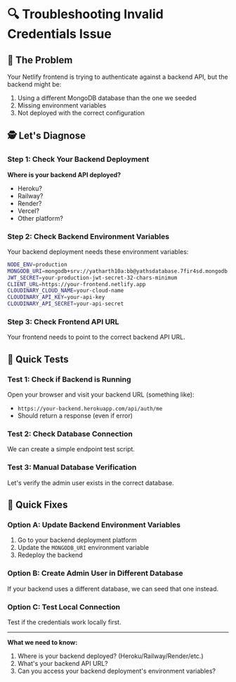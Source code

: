 # 🔍 Troubleshooting Invalid Credentials Issue

## 🎯 The Problem
Your Netlify frontend is trying to authenticate against a backend API, but the backend might be:
1. Using a different MongoDB database than the one we seeded
2. Missing environment variables
3. Not deployed with the correct configuration

## 🕵️ Let's Diagnose

### Step 1: Check Your Backend Deployment
**Where is your backend API deployed?**
- Heroku?
- Railway?
- Render?
- Vercel?
- Other platform?

### Step 2: Check Backend Environment Variables
Your backend deployment needs these environment variables:

```bash
NODE_ENV=production
MONGODB_URI=mongodb+srv://yatharth10a:bb@yathsdatabase.7fir4sd.mongodb.net/student-library?retryWrites=true&w=majority&appName=YATHSDATABASE
JWT_SECRET=your-production-jwt-secret-32-chars-minimum
CLIENT_URL=https://your-frontend.netlify.app
CLOUDINARY_CLOUD_NAME=your-cloud-name
CLOUDINARY_API_KEY=your-api-key
CLOUDINARY_API_SECRET=your-api-secret
```

### Step 3: Check Frontend API URL
Your frontend needs to point to the correct backend API URL.

## 🔧 Quick Tests

### Test 1: Check if Backend is Running
Open your browser and visit your backend URL (something like):
- `https://your-backend.herokuapp.com/api/auth/me`
- Should return a response (even if error)

### Test 2: Check Database Connection
We can create a simple endpoint test script.

### Test 3: Manual Database Verification
Let's verify the admin user exists in the correct database.

## 🚀 Quick Fixes

### Option A: Update Backend Environment Variables
1. Go to your backend deployment platform
2. Update the `MONGODB_URI` environment variable
3. Redeploy the backend

### Option B: Create Admin User in Different Database
If your backend uses a different database, we can seed that one instead.

### Option C: Test Local Connection
Test if the credentials work locally first.

---

**What we need to know:**
1. Where is your backend deployed? (Heroku/Railway/Render/etc.)
2. What's your backend API URL?
3. Can you access your backend deployment's environment variables?
